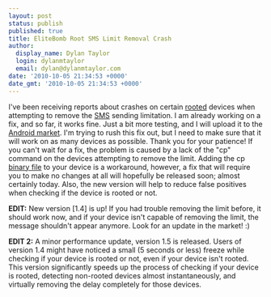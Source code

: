 ```yaml
---
layout: post
status: publish
published: true
title: EliteBomb Root SMS Limit Removal Crash
author:
  display_name: Dylan Taylor
  login: dylanmtaylor
  email: dylan@dylanmtaylor.com
date: '2010-10-05 21:34:53 +0000'
date_gmt: '2010-10-05 21:34:53 +0000'
---
```

<p>I've been receiving reports about crashes on certain <a class="zem_slink" title="Root" rel="wikipedia" href="http://en.wikipedia.org/wiki/Root">rooted</a> devices when attempting to remove the <a class="zem_slink" title="SMS" rel="wikipedia" href="http://en.wikipedia.org/wiki/SMS">SMS</a> sending limitation. I am already working on a fix, and so far, it works fine. Just a bit more testing, and I will upload it to the <a class="zem_slink" title="Android Market" rel="homepage" href="http://www.android.com/market/">Android market</a>. I'm trying to rush this fix out, but I need to make sure that it will work on as many devices as possible. Thank you for your patience! If you can't wait for a fix, the problem is caused by a lack of the "cp" command on the devices attempting to remove the limit. Adding the cp <a class="zem_slink" title="Binary file" rel="wikipedia" href="http://en.wikipedia.org/wiki/Binary_file">binary file</a> to your device is a workaround, however, a fix that will require you to make no changes at all will hopefully be released soon; almost certainly today. Also, the new version will help to reduce false positives when checking if the device is rooted or not.</p>
<p><strong>EDIT:</strong> New version [1.4] is up! If you had trouble removing the limit before, it  should work now, and if your device isn't capable of removing the limit, the message shouldn't appear anymore. Look for an update in the market! :)</p>
<p><strong>EDIT 2:</strong> A minor performance update, version 1.5 is released. Users of version 1.4 might have noticed a small (5 seconds or less) freeze while checking if your device is rooted or not, even if your device isn't rooted. This version significantly speeds up the process of checking if your device is rooted, detecting non-rooted devices almost instantaneously, and virtually removing the delay completely for those devices.</p>
